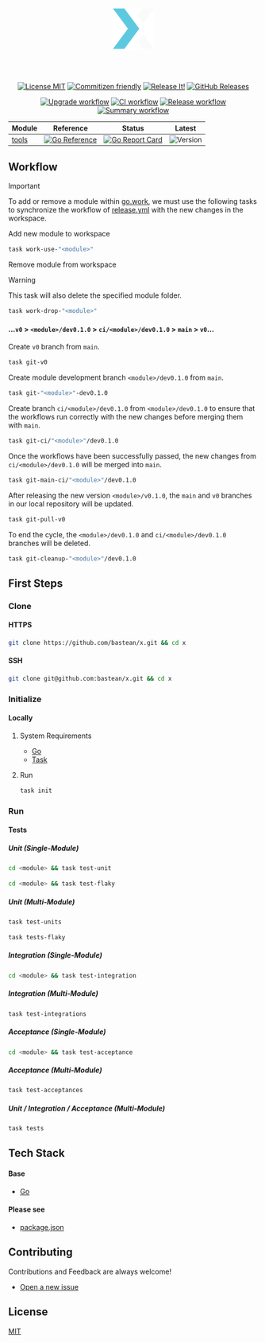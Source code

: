 <h1 align="center">

<!-- [![README Logo](https://raw.githubusercontent.com/bastean/x/main/assets/readme/logo.png)](https://github.com/bastean) -->

[![README Logo](assets/readme/logo.png)](https://github.com/bastean/x)

</h1>

<br />

<div align="center">

[![License MIT](https://img.shields.io/badge/license-MIT-blue.svg)](LICENSE)
[![Commitizen friendly](https://img.shields.io/badge/commitizen-friendly-brightgreen.svg)](https://github.com/commitizen/cz-cli)
[![Release It!](https://img.shields.io/badge/%F0%9F%93%A6%F0%9F%9A%80-release--it-orange.svg)](https://github.com/release-it/release-it)
[![GitHub Releases](https://img.shields.io/github/v/release/bastean/x?label=summary)](https://github.com/bastean/x/releases)

</div>

<div align="center">

[![Upgrade workflow](https://github.com/bastean/x/actions/workflows/upgrade.yml/badge.svg)](https://github.com/bastean/x/actions/workflows/upgrade.yml)
[![CI workflow](https://github.com/bastean/x/actions/workflows/ci.yml/badge.svg)](https://github.com/bastean/x/actions/workflows/ci.yml)
[![Release workflow](https://github.com/bastean/x/actions/workflows/release.yml/badge.svg)](https://github.com/bastean/x/actions/workflows/release.yml)
[![Summary workflow](https://github.com/bastean/x/actions/workflows/summary.yml/badge.svg)](https://github.com/bastean/x/actions/workflows/summary.yml)

</div>

<div align="center">

| Module         | Reference                                                                                                                 | Status                                                                                                                                     | Latest                                                                                    |
| -------------- | ------------------------------------------------------------------------------------------------------------------------- | ------------------------------------------------------------------------------------------------------------------------------------------ | ----------------------------------------------------------------------------------------- |
| [tools](tools) | [![Go Reference](https://pkg.go.dev/badge/github.com/bastean/x/tools.svg)](https://pkg.go.dev/github.com/bastean/x/tools) | [![Go Report Card](https://goreportcard.com/badge/github.com/bastean/x/tools)](https://goreportcard.com/report/github.com/bastean/x/tools) | ![Version](https://img.shields.io/github/v/tag/bastean/x?filter=tools%2Fv*&label=release) |

</div>

## Workflow

> [!IMPORTANT]
> To add or remove a module within [go.work](go.work), we must use the following tasks to synchronize the workflow of [release.yml](.github/workflows/release.yml) with the new changes in the workspace.

Add new module to workspace

```bash
task work-use-"<module>"
```

Remove module from workspace

> [!WARNING]
> This task will also delete the specified module folder.

```bash
task work-drop-"<module>"
```

#### ...`v0` > `<module>/dev0.1.0` > `ci/<module>/dev0.1.0` > `main` > `v0`...

Create `v0` branch from `main`.

```bash
task git-v0
```

Create module development branch `<module>/dev0.1.0` from `main`.

```bash
task git-"<module>"-dev0.1.0
```

Create branch `ci/<module>/dev0.1.0` from `<module>/dev0.1.0` to ensure that the workflows run correctly with the new changes before merging them with `main`.

```bash
task git-ci/"<module>"/dev0.1.0
```

Once the workflows have been successfully passed, the new changes from `ci/<module>/dev0.1.0` will be merged into `main`.

```bash
task git-main-ci/"<module>"/dev0.1.0
```

After releasing the new version `<module>/v0.1.0`, the `main` and `v0` branches in our local repository will be updated.

```bash
task git-pull-v0
```

To end the cycle, the `<module>/dev0.1.0` and `ci/<module>/dev0.1.0` branches will be deleted.

```bash
task git-cleanup-"<module>"/dev0.1.0
```

## First Steps

### Clone

#### HTTPS

```bash
git clone https://github.com/bastean/x.git && cd x
```

#### SSH

```bash
git clone git@github.com:bastean/x.git && cd x
```

### Initialize

#### Locally

1. System Requirements
   - [Go](https://go.dev/doc/install)
   - [Task](https://taskfile.dev/installation)

2. Run

   ```bash
   task init
   ```

### Run

#### Tests

##### Unit (Single-Module)

```bash
cd <module> && task test-unit
```

```bash
cd <module> && task test-flaky
```

##### Unit (Multi-Module)

```bash
task test-units
```

```bash
task tests-flaky
```

##### Integration (Single-Module)

```bash
cd <module> && task test-integration
```

##### Integration (Multi-Module)

```bash
task test-integrations
```

##### Acceptance (Single-Module)

```bash
cd <module> && task test-acceptance
```

##### Acceptance (Multi-Module)

```bash
task test-acceptances
```

##### Unit / Integration / Acceptance (Multi-Module)

```bash
task tests
```

## Tech Stack

#### Base

- [Go](https://go.dev)

#### Please see

- [package.json](package.json)

## Contributing

Contributions and Feedback are always welcome!

- [Open a new issue](https://github.com/bastean/x/issues/new/choose)

## License

[MIT](LICENSE)
